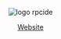 <p align="center">
  <img src="https://firebasestorage.googleapis.com/v0/b/rpcide-app.appspot.com/o/assets%2FTwitter%20header%20-%201.png?alt=media&token=252dc8d1-d19e-483a-afcd-13496d288f6c" alt="logo rpcide" />
    
  <p align="center">
    <a href="https://rpcide.vercel.app" target="_blank">Website</a>
  </p>
</p>
